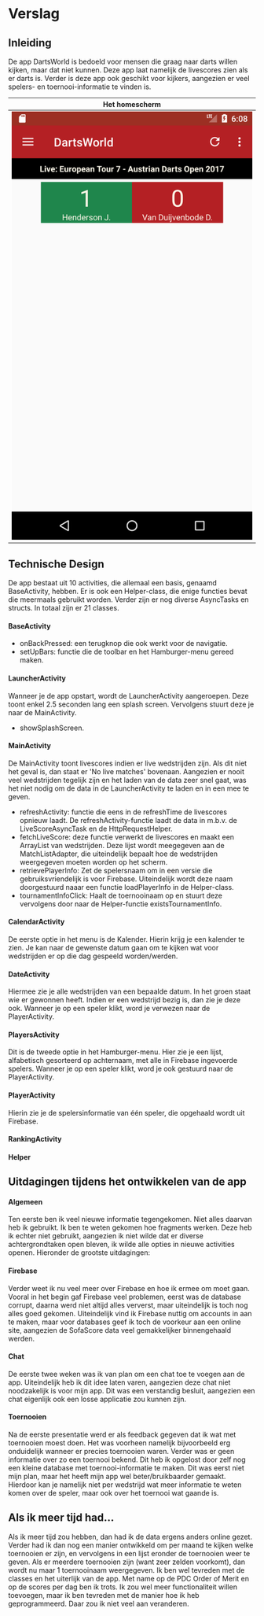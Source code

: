 # Verslag
<!--
Clearly describe the technical design: how is the functionality implemented in your code? This should be like your DESIGN.md but updated to reflect the final application. First, give a high level overview, which helps us navigate and understand the total of your code (which components are there?).
Second, go into detail, and describe the modules/classes/functions and how they relate.
-->

## Inleiding
De app DartsWorld is bedoeld voor mensen die graag naar darts willen kijken, maar
dat niet kunnen. Deze app laat namelijk de livescores zien als er darts is. Verder
is deze app ook geschikt voor kijkers, aangezien er veel spelers- en toernooi-informatie
te vinden is.

Het homescherm|
:-------------------------:|
![](/screenshots/Dag13.1.png) |

## Technische Design
De app bestaat uit 10 activities, die allemaal een basis, genaamd BaseActivity,
hebben. Er is ook een Helper-class, die enige functies bevat die meermaals
gebruikt worden. Verder zijn er nog diverse AsyncTasks en structs. In totaal zijn
er 21 classes.

#### BaseActivity
- onBackPressed: een terugknop die ook werkt voor de navigatie.
- setUpBars: functie die de toolbar en het Hamburger-menu gereed maken.

#### LauncherActivity
Wanneer je de app opstart, wordt de LauncherActivity aangeroepen. Deze toont enkel
2.5 seconden lang een splash screen. Vervolgens stuurt deze je naar de MainActivity.
- showSplashScreen.

#### MainActivity
De MainActivity toont livescores indien er live wedstrijden zijn. Als dit niet het
geval is, dan staat er 'No live matches' bovenaan. Aangezien er nooit veel wedstrijden
tegelijk zijn en het laden van de data zeer snel gaat, was het niet nodig om de
data in de LauncherActivity te laden en in een mee te geven.
- refreshActivity: functie die eens in de refreshTime de livescores opnieuw laadt.
De refreshActivity-functie laadt de data in m.b.v. de LiveScoreAsyncTask en de
HttpRequestHelper.
- fetchLiveScore: deze functie verwerkt de livescores en maakt een ArrayList van
wedstrijden. Deze lijst wordt meegegeven aan de MatchListAdapter, die uiteindelijk
bepaalt hoe de wedstrijden weergegeven moeten worden op het scherm.
- retrievePlayerInfo: Zet de spelersnaam om in een versie die gebruiksvriendelijk
is voor Firebase. Uiteindelijk wordt deze naam doorgestuurd naaar een functie
loadPlayerInfo in de Helper-class.
- tournamentInfoClick: Haalt de toernooinaam op en stuurt deze vervolgens door
naar de Helper-functie existsTournamentInfo.

#### CalendarActivity
De eerste optie in het menu is de Kalender. Hierin krijg je een kalender te zien.
Je kan naar de gewenste datum gaan om te kijken wat voor wedstrijden er op die dag
gespeeld worden/werden.

#### DateActivity
Hiermee zie je alle wedstrijden van een bepaalde datum. In het groen staat wie
er gewonnen heeft. Indien er een wedstrijd bezig is, dan zie je deze ook. Wanneer
je op een speler klikt, word je verwezen naar de PlayerActivity.

#### PlayersActivity
Dit is de tweede optie in het Hamburger-menu. Hier zie je een lijst, alfabetisch
gesorteerd op achternaam, met alle in Firebase ingevoerde spelers. Wanneer je op
een speler klikt, word je ook gestuurd naar de PlayerActivity.

#### PlayerActivity
Hierin zie je de spelersinformatie van één speler, die opgehaald wordt uit Firebase.

#### RankingActivity








#### Helper


## Uitdagingen tijdens het ontwikkelen van de app

#### Algemeen
Ten eerste ben ik veel nieuwe informatie tegengekomen. Niet alles daarvan heb ik
gebruikt. Ik ben te weten gekomen hoe fragments werken. Deze heb ik echter niet
gebruikt, aangezien ik niet wilde dat er diverse achtergrondtaken open bleven,
ik wilde alle opties in nieuwe activities openen. Hieronder de grootste uitdagingen:

#### Firebase
Verder weet ik nu veel meer over Firebase en hoe ik ermee om moet gaan. Vooral in
het begin gaf Firebase veel problemen, eerst was de database corrupt, daarna werd
niet altijd alles ververst, maar uiteindelijk is toch nog alles goed gekomen.
Uiteindelijk vind ik Firebase nuttig om accounts in aan te maken, maar voor
databases geef ik toch de voorkeur aan een online site, aangezien de SofaScore
data veel gemakkelijker binnengehaald werden.

#### Chat
De eerste twee weken was ik van plan om een chat toe te voegen aan de app.
Uiteindelijk heb ik dit idee laten varen, aangezien deze chat niet noodzakelijk
is voor mijn app. Dit was een verstandig besluit, aangezien een chat eigenlijk
ook een losse applicatie zou kunnen zijn.

#### Toernooien
Na de eerste presentatie werd er als feedback gegeven dat ik wat met toernooien
moest doen. Het was voorheen namelijk bijvoorbeeld erg onduidelijk wanneer er
precies toernooien waren. Verder was er geen informatie over zo een toernooi
bekend. Dit heb ik opgelost door zelf nog een kleine database met toernooi-informatie
te maken. Dit was eerst niet mijn plan, maar het heeft mijn app wel beter/bruikbaarder
gemaakt. Hierdoor kan je namelijk niet per wedstrijd wat meer informatie te weten
komen over de speler, maar ook over het toernooi wat gaande is.

## Als ik meer tijd had...
Als ik meer tijd zou hebben, dan had ik de data ergens anders online gezet. Verder
had ik dan nog een manier ontwikkeld om per maand te kijken welke toernooien er zijn,
en vervolgens in een lijst eronder de toernooien weer te geven. Als er meerdere
toernooien zijn (want zeer zelden voorkomt), dan wordt nu maar 1 toernooinaam
weergegeven. Ik ben wel tevreden met de classes en het uiterlijk van de app.
Met name op de PDC Order of Merit en op de scores per dag ben ik trots.
Ik zou wel meer functionaliteit willen toevoegen, maar ik ben tevreden met de
manier hoe ik heb geprogrammeerd. Daar zou ik niet veel aan veranderen.
